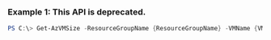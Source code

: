 ### Example 1: This API is deprecated.
```powershell
PS C:\> Get-AzVMSize -ResourceGroupName {ResourceGroupName} -VMName {VMName}
```

